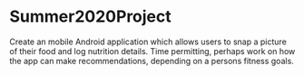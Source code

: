 # Summer2020Project
Create an mobile Android application which allows users to snap a picture of their food and log nutrition details. Time permitting, perhaps work on how the app can make recommendations, depending on a persons fitness goals.
